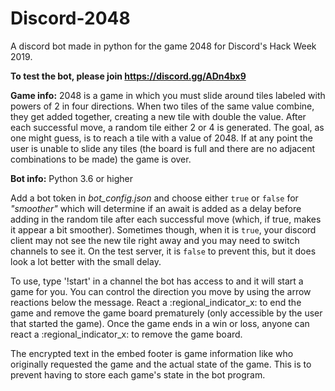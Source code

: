 # Discord-2048
A discord bot made in python for the game 2048 for Discord's Hack Week 2019.

**To test the bot, please join https://discord.gg/ADn4bx9**


**Game info:**
2048 is a game in which you must slide around tiles labeled with powers of 2 in four directions. When two tiles of the same value combine, they get added together, creating a new tile with double the value. After each successful move, a random tile either 2 or 4 is generated. The goal, as one might guess, is to reach a tile with a value of 2048. If at any point the user is unable to slide any tiles (the board is full and there are no adjacent combinations to be made) the game is over.

**Bot info:**
Python 3.6 or higher

Add a bot token in *bot_config.json* and choose either `true` or `false` for *"smoother"* which will determine if an await is added as a delay before adding in the random tile after each successful move (which, if true, makes it appear a bit smoother). Sometimes though, when it is `true`, your discord client may not see the new tile right away and you may need to switch channels to see it. On the test server, it is `false` to prevent this, but it does look a lot better with the small delay.

To use, type '!start' in a channel the bot has access to and it will start a game for you. You can control the direction you move by using the arrow reactions below the message. React a :regional_indicator_x: to end the game and remove the game board prematurely (only accessible by the user that started the game). Once the game ends in a win or loss, anyone can react a :regional_indicator_x: to remove the game board.

The encrypted text in the embed footer is game information like who originally requested the game and the actual state of the game. This is to prevent having to store each game's state in the bot program.
